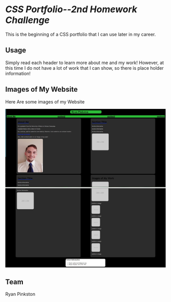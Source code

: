 # *CSS Portfolio--2nd Homework Challenge*

This is the beginning of a CSS portfolio that I can use later in my career.

## Usage

Simply read each header to learn more about me and my work! However, at this time I do not have a lot of work that I can show, so there is place holder information!

## Images of My Website

Here Are some images of my Website

![alt text](./assets/02-css-portfolio-website-readme-image-01.jpg)
![alt text](./assets/02-css-portfolio-website-readme-image-02.jpg)

## Team

Ryan Pinkston

